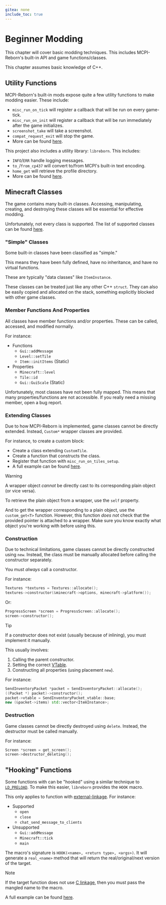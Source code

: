 ```yaml
---
gitea: none
include_toc: true
---
```


# Beginner Modding
This chapter will cover basic modding techniques.
This includes MCPI-Reborn's built-in API and game functions/classes.

This chapter assumes basic knowledge of C++.

## Utility Functions
MCPI-Reborn's built-in mods expose quite a few utility functions to make modding easier. These include:
* `misc_run_on_tick` will register a callback that will be run on every game-tick.
* `misc_run_on_init` will register a callback that will be run immediately after the game initializes.
* `screenshot_take` will take a screenshot.
* `compat_request_exit` will stop the game.
* More can be found [here](../../mods/include).

This project also includes a utility library: `libreborn`. This includes:
* `INFO`/`ERR` handle logging messages.
* `to_`/`from_cp437` will convert to/from MCPI's built-in text encoding.
* `home_get` will retrieve the profile directory.
* More can be found [here](../../libreborn/include).

## Minecraft Classes
The game contains many built-in classes.
Accessing, manipulating, creating, and destroying these classes will be essential for effective modding.

Unfortunately, not every class is supported. The list of supported classes can be found [here](../../symbols/src).

### "Simple" Classes
Some built-in classes have been classified as "simple."

This means they have been fully defined, have no inheritance, and have no virtual functions.

These are typically "data classes" like `ItemInstance`.

These classes can be treated just like any other C++ `struct`.
They can also be easily copied and allocated on the stack, something explicitly blocked with other game classes.

### Member Functions And Properties
All classes have member functions and/or properties. These can be called, accessed, and modified normally.

For instance:
* Functions
  * `Gui::addMessage`
  * `Level::setTile`
  * `Item::initItems` (Static)
* Properties
  * `Minecraft::level`
  * `Tile::id`
  * `Gui::GuiScale` (Static)

Unfortunately, most classes have not been fully mapped. This means that many properties/functions are not accessible.
If you really need a missing member, open a bug report.

### Extending Classes
Due to how MCPI-Reborn is implemented, game classes cannot be directly extended.
Instead, `Custom*` wrapper classes are provided.

For instance, to create a custom block:
* Create a class extending `CustomTile`.
* Create a function that constructs the class.
* Register that function with `misc_run_on_tiles_setup`.
* A full example can be found [here](../../example-mods/custom-block/src/custom-block.cpp).

> [!WARNING]
> A wrapper object *cannot* be directly cast to its corresponding plain object (or vice versa).

To retrieve the plain object from a wrapper, use the `self` property.

And to get the wrapper corresponding to a plain object, use the `custom_get<T>` function.
However, this function *does not* check that the provided pointer is attached to a wrapper.
Make sure you know exactly what object you're working with before using this.

### Construction
Due to technical limitations, game classes cannot be directly constructed using `new`.
Instead, the class must be manually allocated before calling the constructor separately.

You must *always* call a constructor.

For instance:
```c++
Textures *textures = Textures::allocate();
textures->constructor(&minecraft->options, minecraft->platform());
```

Or:
```c++
ProgressScreen *screen = ProgressScreen::allocate();
screen->constructor();
```

> [!TIP]
> If a constructor does not exist (usually because of inlining), you must implement it manually.
>
> This usually involves:
> 1. Calling the parent constructor.
> 2. Setting the correct [VTable](https://en.wikipedia.org/wiki/Virtual_method_table?useskin=vector).
> 3. Constructing all properties (using placement `new`).
>
> For instance:
> ```c++
> SendInventoryPacket *packet = SendInventoryPacket::allocate();
> ((Packet *) packet)->constructor();
> packet->vtable = SendInventoryPacket_vtable::base;
> new (&packet->items) std::vector<ItemInstance>;
> ```

### Destruction
Game classes cannot be directly destroyed using `delete`.
Instead, the destructor must be called manually.

For instance:
```c++
Screen *screen = get_screen();
screen->destructor_deleting();
```

## "Hooking" Functions
Some functions with can be "hooked" using a similar technique to [`LD_PRELOAD`](https://tbrindus.ca/correct-ld-preload-hooking-libc/).
To make this easier, `libreborn` provides the `HOOK` macro.

This only applies to function with [external-linkage](https://learn.microsoft.com/en-us/cpp/cpp/program-and-linkage-cpp?view=msvc-170#external-vs-internal-linkage). For instance:
* Supported
  * `open`
  * `close`
  * `chat_send_message_to_clients`
* Unsupported
  * `Gui::addMessage`
  * `Minecraft::tick`
  * `main`

The macro's signature is `HOOK(<name>, <return type>, <args>)`.
It will generate a `real_<name>` method that will return the real/original/next version of the target.

> [!NOTE]
> If the target function does not use [C linkage](https://en.cppreference.com/w/cpp/language/language_linkage),
> then you must pass the mangled name to the macro.

A full example can be found [here](../../example-mods/chat-commands/src/chat-commands.cpp).